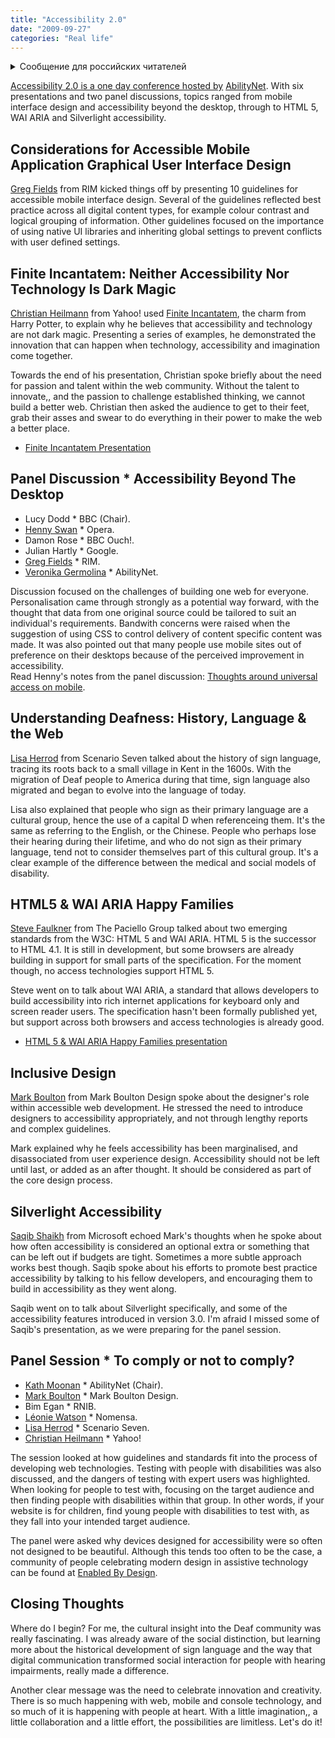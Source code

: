 ```yaml
---
title: "Accessibility 2.0"
date: "2009-09-27"
categories: "Real life"
---
```


<details>
		<summary lang="ru">Сообщение для российских читателей</summary>

<p lang="ru">
Здравствуйте российские читатели. Ваша страна платит высокую цену за вторжение Путина в Украину. Путин лжет вам; не верьте кремлевской пропаганде. В России
нет свободных СМИ, а интернет подвергается цензуре, потому что Путин не хочет, чтобы вы знали правду. За постыдное поведение Путина заплатят не только
украинцы, но и добрые люди России. Пожалуйста, не допустите этого!
</p>

<p>
Hello Russian readers. Your country is paying a high price for Putin's invasion of Ukraine. Putin is lying to you; do not believe the Kremlin propaganda. There is no free media in Russia and the internet is censored because Putin doesn't want you to know the truth. It is not only the Ukrainians that will pay the price of Putin's shameful behaviour, so will the good people of Russia. Please do not let this happen!
</p>
</details>

[Accessibility 2.0 is a one day conference hosted by](https://www.abilitynet.org.uk/accessibility2/) [AbilityNet](https://www.abilitynet.co.uk). With six presentations and two panel discussions, topics ranged from mobile interface design and accessibility beyond the desktop, through to HTML 5, WAI ARIA and Silverlight accessibility.

## Considerations for Accessible Mobile Application Graphical User Interface Design

[Greg Fields](https://www.twitter.com/berryaccess) from RIM kicked things off by presenting 10 guidelines for accessible mobile interface design. Several of the guidelines reflected best practice across all digital content types, for example colour contrast and logical grouping of information. Other guidelines focused on the importance of using native UI libraries and inheriting global settings to prevent conflicts with user defined settings.

## Finite Incantatem: Neither Accessibility Nor Technology Is Dark Magic

[Christian Heilmann](https://www.twitter.com/codepo8) from Yahoo! used [Finite Incantatem](https://harrypotter.wikia.com/wiki/Finite_Incantatem), the charm from Harry Potter, to explain why he believes that accessibility and technology are not dark magic. Presenting a series of examples, he demonstrated the innovation that can happen when technology, accessibility and imagination come together.

Towards the end of his presentation, Christian spoke briefly about the need for passion and talent within the web community. Without the talent to innovate,, and the passion to challenge established thinking, we cannot build a better web. Christian then asked the audience to get to their feet, grab their asses and swear to do everything in their power to make the web a better place.

* [Finite Incantatem Presentation](https://www.slideshare.net/cheilmann/finite-incatatem-accessibility-is-not-black-magic)

## Panel Discussion * Accessibility Beyond The Desktop

* Lucy Dodd * BBC (Chair).
* [Henny Swan](https://www.twitter.com/iheni) * Opera.
* Damon Rose * BBC Ouch!.
* Julian Hartly * Google.
* [Greg Fields](https://www.twitter.com/berryaccess) * RIM.
* [Veronika Germolina](https://www.twitter.com/welikethis) * AbilityNet.

Discussion focused on the challenges of building one web for everyone. Personalisation came through strongly as a potential way forward, with the thought that data from one original source could be tailored to suit an individual's requirements. Bandwith concerns were raised when the suggestion of using CSS to control delivery of content specific content was made. It was also pointed out that many people use mobile sites out of preference on their desktops because of the perceived improvement in accessibility.  
Read Henny's notes from the panel discussion: [Thoughts around universal access on mobile](https://www.iheni.com/universal-access-on-mobile-accessibility-20).

## Understanding Deafness: History, Language & the Web

[Lisa Herrod](https://www.twitter.com/scenariogirl) from Scenario Seven talked about the history of sign language, tracing its roots back to a small village in Kent in the 1600s. With the migration of Deaf people to America during that time, sign language also migrated and began to evolve into the language of today.

Lisa also explained that people who sign as their primary language are a cultural group, hence the use of a capital D when referenceing them. It's the same as referring to the English, or the Chinese. People who perhaps lose their hearing during their lifetime, and who do not sign as their primary language, tend not to consider themselves part of this cultural group. It's a clear example of the difference between the medical and social models of disability.

## HTML5 & WAI ARIA Happy Families

[Steve Faulkner](https://www.twitter.com/stevefaulkner) from The Paciello Group talked about two emerging standards from the W3C: HTML 5 and WAI ARIA. HTML 5 is the successor to HTML 4.1. It is still in development, but some browsers are already building in support for small parts of the specification. For the moment though, no access technologies support HTML 5.

Steve went on to talk about WAI ARIA, a standard that allows developers to build accessibility into rich internet applications for keyboard only and screen reader users. The specification hasn't been formally published yet, but support across both browsers and access technologies is already good.

* [HTML 5 & WAI ARIA Happy Families presentation](https://www.slideshare.net/stevefaulkner/html5-waiaria-happy-families)

## Inclusive Design

[Mark Boulton](https://www.twitter.com/markboulton) from Mark Boulton Design spoke about the designer's role within accessible web development. He stressed the need to introduce designers to accessibility appropriately, and not through lengthy reports and complex guidelines.

Mark explained why he feels accessibility has been marginalised, and disassociated from user experience design. Accessibility should not be left until last, or added as an after thought. It should be considered as part of the core design process.

## Silverlight Accessibility

[Saqib Shaikh](https://www.twitter.com/saqibh) from Microsoft echoed Mark's thoughts when he spoke about how often accessibility is considered an optional extra or something that can be left out if budgets are tight. Sometimes a more subtle approach works best though. Saqib spoke about his efforts to promote best practice accessibility by talking to his fellow developers, and encouraging them to build in accessibility as they went along.

Saqib went on to talk about Silverlight specifically, and some of the accessibility features introduced in version 3.0. I'm afraid I missed some of Saqib's presentation, as we were preparing for the panel session.

## Panel Session * To comply or not to comply?

* [Kath Moonan](https://www.twitter.com/ladymoonani) * AbilityNet (Chair).
* [Mark Boulton](https://www.twitter.com/markboulton) * Mark Boulton Design.
* Bim Egan * RNIB.
* [Léonie Watson](https://www.twitter.com/leoniewatson) * Nomensa.
* [Lisa Herrod](https://www.twitter.com/scenariogirl) * Scenario Seven.
* [Christian Heilmann](https://www.twitter.com/codepo8) * Yahoo!

The session looked at how guidelines and standards fit into the process of developing web technologies. Testing with people with disabilities was also discussed, and the dangers of testing with expert users was highlighted.  
When looking for people to test with, focusing on the target audience and then finding people with disabilities within that group. In other words, if your website is for children, find young people with disabilities to test with, as they fall into your intended target audience.

The panel were asked why devices designed for accessibility were so often not designed to be beautiful. Although this tends too often to be the case, a community of people celebrating modern design in assistive technology can be found at [Enabled By Design](https://enabledbydesign.org/).

## Closing Thoughts

Where do I begin? For me, the cultural insight into the Deaf community was really fascinating. I was already aware of the social distinction, but learning more about the historical development of sign language and the way that digital communication transformed social interaction for people with hearing impairments, really made a difference.

Another clear message was the need to celebrate innovation and creativity. There is so much happening with web, mobile and console technology, and so much of it is happening with people at heart. With a little imagination,, a little collaboration and a little effort, the possibilities are limitless. Let's do it!
